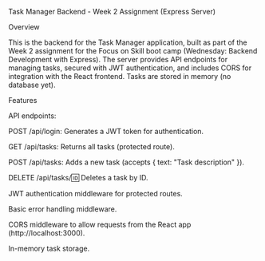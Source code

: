 Task Manager Backend - Week 2 Assignment (Express Server)

Overview

This is the backend for the Task Manager application, built as part of the Week 2 assignment for the Focus on Skill boot camp (Wednesday: Backend Development with Express). The server provides API endpoints for managing tasks, secured with JWT authentication, and includes CORS for integration with the React frontend. Tasks are stored in memory (no database yet).

Features





API endpoints:





POST /api/login: Generates a JWT token for authentication.



GET /api/tasks: Returns all tasks (protected route).



POST /api/tasks: Adds a new task (accepts { text: "Task description" }).



DELETE /api/tasks/:id: Deletes a task by ID.



JWT authentication middleware for protected routes.



Basic error handling middleware.



CORS middleware to allow requests from the React app (http://localhost:3000).



In-memory task storage.